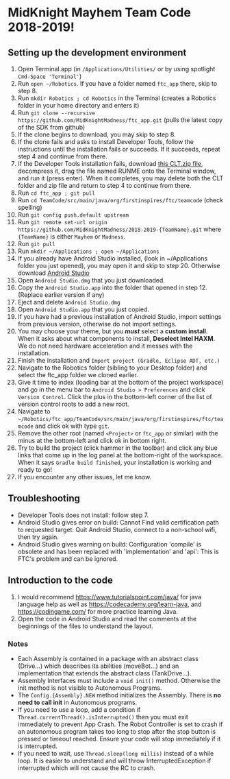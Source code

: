 # MidKnight Mayhem Team Code 2018-2019!

## Setting up the development environment
1. Open Terminal.app (in `/Applications/Utilities/` or by using spotlight `Cmd-Space 'Terminal'`)
2. Run `open ~/Robotics`. If you have a folder named `ftc_app` there, skip to step 8.
3. Run `mkdir Robotics ; cd Robotics` in the Terminal (creates a Robotics folder in your home directory and enters it)
4. Run `git clone --recursive https://github.com/MidKnightMadness/ftc_app.git` (pulls the latest copy of the SDK from github)
5. If the clone begins to download, you may skip to step 8.
6. If the clone fails and asks to install Developer Tools, follow the instructions until the installation fails or succeeds. If it succeeds, repeat step 4 and continue from there.
7. If the Developer Tools installation fails, download [this CLT.zip file](https://drive.google.com/file/d/1hbAylHCBn1czBi7pAyXGC19QpKIXGkVK/view?usp=sharing), decompress it, drag the file named RUNME onto the Terminal window, and run it (press enter). When it completes, you may delete both the CLT folder and zip file and return to step 4 to continue from there.
8. Run `cd ftc_app ; git pull`
8. Run `cd TeamCode/src/main/java/org/firstinspires/ftc/teamcode` (check spelling)
9. Run `git config push.default upstream`
9. Run `git remote set-url origin https://github.com/MidKnightMadness/2018-2019-{TeamName}.git` where `{TeamName}` is either `Mayhem` or `Madness`.
10. Run `git pull`
11. Run `mkdir ~/Applications ; open ~/Applications`
11. If you already have Android Studio installed, (look in ~/Applications folder you just opened), you may open it and skip to step 20. Otherwise download [Android Studio](https://developer.android.com/studio/)
12. Open `Android Studio.dmg` that you just downloaded.
13. Copy the `Android Studio.app` into the folder  that opened in step 12. (Replace earlier version if any)
14. Eject and delete `Android Studio.dmg`
15. Open `Android Studio.app` that you just copied.
16. If you have had a previous installation of Android Studio, import settings from previous version, otherwise do not import settings.
17. You may choose your theme, but you ___must___ select a __custom install__. When it asks about what components to install, __Deselect Intel HAXM__. We do not need hardware acceleration and it messes with the installation.
18. Finish the installation and `Import project (Gradle, Eclipse ADT, etc.)`
19. Navigate to the Robotics folder (sibling to your Desktop folder) and select the ftc_app folder we cloned earlier.
20. Give it time to index (loading bar at the bottom of the project workspace) and go in the menu bar to `Android Studio > Preferences` and click `Version Control`. Click the plus in the bottom-left corner of the list of version control roots to add a new root.
21. Navigate to `~/Robotics/ftc_app/TeamCode/src/main/java/org/firstinspires/ftc/teamcode` and click ok with type `git`.
22. Remove the other root (named `<Project>` or `ftc_app` or similar) with the minus at the bottom-left and click ok in bottom right.
23. Try to build the project (click hammer in the toolbar) and click any blue links that come up in the log panel at the bottom-right of the workspace. When it says `Gradle build finished`, your installation is working and ready to go!
24. If you encounter any other issues, let me know.

## Troubleshooting
 - Developer Tools does not install: follow step 7.
 - Android Studio gives error on build: Cannot Find valid certification path to requested target: Quit Android Studio, connect to a non-school wifi, then try again.
 - Android Studio gives warning on build: Configuration 'compile' is obsolete and has been replaced with 'implementation' and 'api': This is FTC's problem and can be ignored.

## Introduction to the code
1. I would recommend https://www.tutorialspoint.com/java/ for java language help as well as https://codecademy.org/learn-java, and https://codingame.com/ for more practice learning Java.
2. Open the code in Android Studio and read the comments at the beginnings of the files to understand the layout.

### Notes
 - Each Assembly is contained in a package with an abstract class (Drive...) which describes its abilities (moveBot...) and an implementation that extends the abstract class (TankDrive...).
 - Assembly Interfaces must include a `void init()` method. Otherwise the init method is not visible to Autonomous Programs.
 - The `Config.{Assembly}.NEW` method initializes the Assembly. There is __no need to call init__ in Autonomous programs.
 - If you need to use a loop, add a condition if  `Thread.currentThread().isInterrupted()` then you must exit immediately to prevent App Crash. The Robot Controller is set to crash if an autonomous program takes too long to stop after the stop button is pressed or timeout reached. Ensure your code will stop immediately if it is interrupted.
 - If you need to wait, use `Thread.sleep(long millis)` instead of a while loop. It is easier to understand and will throw InterruptedException if interrupted which will not cause the RC to crash.
